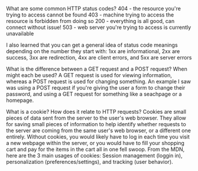 What are some common HTTP status codes?
404 - the resource you're trying to access cannot be found
403 - machine trying to access the resource is forbidden from doing so
200 - everything is all good, can connect without issue!
503 - web server you're trying to access is currently unavailable

I also learned that you can get a general idea of status code meanings depending on the number they start with: 1xx are informational, 2xx are success, 3xx are redirection, 4xx are client errors, and 5xx are server errors

What is the difference between a GET request and a POST request? When might each be used?
A GET request is used for viewing information, whereas a POST request is used for changing something. An example I saw was using a POST request if you're giving the user a form to change their password, and using a GET request for something like a seachpage or a homepage.

What is a cookie? How does it relate to HTTP requests?
Cookies are small pieces of data sent from the server to the user's web browser. They allow for saving small pieces of information to help identify whether requests to the server are coming from the same user's web browser, or a different one entirely. Without cookies, you would likely have to log in each time you visit a new webpage within the server, or you would have to fill your shopping cart and pay for the items in the cart all in one fell swoop. 
From the MDN, here are the 3 main usages of cookies: Session management (loggin in), personalization (preferences/settings), and tracking (user behavior). 
